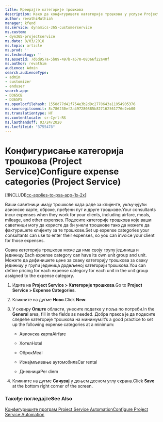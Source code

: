 ```yaml
---
title: Креирајте категорије трошкова
description: Како да конфигуришете категорије трошкова у услузи Project Service
author: revathiMuthiah
manager: kfend
ms.service: dynamics-365-customerservice
ms.custom:
- dyn365-projectservice
ms.date: 8/03/2018
ms.topic: article
ms.prod: ''
ms.technology: ''
ms.assetid: 7d6d957a-5b89-497b-a570-08366f22a40f
ms.author: revathim
audience: Admin
search.audienceType:
- admin
- customizer
- enduser
search.app:
- D365CE
- D365PS
ms.openlocfilehash: 1558d77d41f754e3b2d9c2770643a11054905376
ms.sourcegitcommit: 8c786230ef2a497280885b827162561776e2eb00
ms.translationtype: HT
ms.contentlocale: sr-Cyrl-RS
ms.lasthandoff: 03/24/2020
ms.locfileid: "3755478"
---
```

# <a name="configure-expense-categories-project-service"></a><span data-ttu-id="62663-103">Конфигурисање категорија трошкова (Project Service)</span><span class="sxs-lookup"><span data-stu-id="62663-103">Configure expense categories (Project Service)</span></span>

[!INCLUDE[cc-applies-to-psa-app-1x-2x](../includes/cc-applies-to-psa-app-1x-2x.md)]

<span data-ttu-id="62663-104">Ваши саветници имају трошкове када раде за клијенте, укључујући авионске карте, оброке, пређени пут и друге трошкове.</span><span class="sxs-lookup"><span data-stu-id="62663-104">Your consultants incur expenses when they work for your clients, including airfare, meals, mileage, and other expenses.</span></span> <span data-ttu-id="62663-105">Подесите категорије трошкова које ваши саветници могу да користе да би унели трошкове тако да можете да фактуришете клијенту за те трошкове.</span><span class="sxs-lookup"><span data-stu-id="62663-105">Set up expense categories your consultants can use to enter their expenses, so you can invoice your client for those expenses.</span></span>  
  
<span data-ttu-id="62663-106">Свака категорија трошкова може да има своју групу јединица и јединицу.</span><span class="sxs-lookup"><span data-stu-id="62663-106">Each expense category can have its own unit group and unit.</span></span> <span data-ttu-id="62663-107">Можете да дефинишете цене за сваку категорију трошкова за сваку јединицу у групи јединица додељеној категорији трошкова.</span><span class="sxs-lookup"><span data-stu-id="62663-107">You can define pricing for each expense category for each unit in the unit group assigned to the expense category.</span></span>  
  
1.  <span data-ttu-id="62663-108">Идите на **Project Service > Категорије трошкова**.</span><span class="sxs-lookup"><span data-stu-id="62663-108">Go to **Project Service > Expense Categories**.</span></span>  
  
2.  <span data-ttu-id="62663-109">Кликните на дугме **Ново**.</span><span class="sxs-lookup"><span data-stu-id="62663-109">Click **New**.</span></span>  
  
3.  <span data-ttu-id="62663-110">У оквиру **Опште** области, унесите податке у поља по потреби.</span><span class="sxs-lookup"><span data-stu-id="62663-110">In the **General** area, fill in the fields as needed.</span></span> <span data-ttu-id="62663-111">Добра пракса је да подесите следеће категорије трошкова на минимум:</span><span class="sxs-lookup"><span data-stu-id="62663-111">It’s a good practice to set up the following expense categories at a minimum:</span></span>  
  
    -   <span data-ttu-id="62663-112">Авионска карта</span><span class="sxs-lookup"><span data-stu-id="62663-112">Airfare</span></span>  
  
    -   <span data-ttu-id="62663-113">Хотел</span><span class="sxs-lookup"><span data-stu-id="62663-113">Hotel</span></span>  
  
    -   <span data-ttu-id="62663-114">Оброк</span><span class="sxs-lookup"><span data-stu-id="62663-114">Meal</span></span>  
  
    -   <span data-ttu-id="62663-115">Изнајмљивање аутомобила</span><span class="sxs-lookup"><span data-stu-id="62663-115">Car rental</span></span>  
  
    -   <span data-ttu-id="62663-116">Дневница</span><span class="sxs-lookup"><span data-stu-id="62663-116">Per diem</span></span>  
  
4.  <span data-ttu-id="62663-117">Кликните на дугме **Сачувај** у доњем десном углу екрана.</span><span class="sxs-lookup"><span data-stu-id="62663-117">Click **Save** at the bottom right corner of the screen.</span></span>  
  
### <a name="see-also"></a><span data-ttu-id="62663-118">Такође погледајте</span><span class="sxs-lookup"><span data-stu-id="62663-118">See Also</span></span>  
 [<span data-ttu-id="62663-119">Конфигуришите програм Project Service Automation</span><span class="sxs-lookup"><span data-stu-id="62663-119">Configure Project Service Automation</span></span>](../project-service/configure.md)
